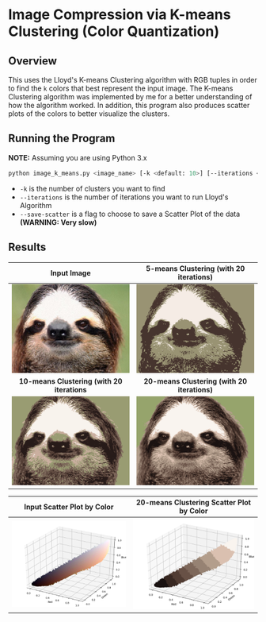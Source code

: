 # Image Compression via K-means Clustering (Color Quantization)

## Overview
This uses the Lloyd's K-means Clustering algorithm with RGB tuples in order to find the `k` colors that best represent the input image. The K-means Clustering algorithm was implemented by me for a better understanding of how the algorithm worked. In addition, this program also produces scatter plots of the colors to better visualize the clusters.

## Running the Program
**NOTE:**  Assuming you are using Python 3.x

```sh
python image_k_means.py <image_name> [-k <default: 10>] [--iterations <default: 20>] [--save-scatter]
```

* `-k` is the number of clusters you want to find
* `--iterations` is the number of iterations you want to run Lloyd's Algorithm
* `--save-scatter` is a flag to choose to save a Scatter Plot of the data **(WARNING: Very slow)**

## Results

| **Input Image**  | **5-means Clustering (with 20 iterations)** |
| :---:  | :---:  |
|![Sloth](https://github.com/alexander-lee/k-means-image-compression/blob/master/results/Sloth.jpg?raw=true)|![5-means Sloth](https://github.com/alexander-lee/k-means-image-compression/blob/master/results/Sloth_compressed_5.png?raw=true)|
| **10-means Clustering (with 20 iterations**  | **20-means Clustering (with 20 iterations)** |
|![10-means Sloth](https://github.com/alexander-lee/k-means-image-compression/blob/master/results/Sloth_compressed_10.png?raw=true)|![20-means Sloth](https://github.com/alexander-lee/k-means-image-compression/blob/master/results/Sloth_compressed_20.png?raw=true)|

| **Input Scatter Plot by Color**  | **20-means Clustering Scatter Plot by Color** |
| :---:  | :---:  |
| ![Input Scatter Plot](https://github.com/alexander-lee/k-means-image-compression/blob/master/results/Initial_Colors_Sloth.png?raw=true)  | ![20-means Scatter Plot](https://github.com/alexander-lee/k-means-image-compression/blob/master/results/20_Cluster_Colors_Sloth.png?raw=true)  |

